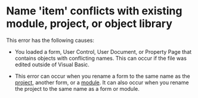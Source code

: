 
# Name 'item' conflicts with existing module, project, or object library

This error has the following causes:



- You loaded a form, User Control, User Document, or Property Page that contains objects with conflicting names. This can occur if the file was edited outside of Visual Basic.
    
- This error can occur when you rename a form to the same name as the  [project](b8bdf64f-5920-1ae9-16d0-b26d09524a30.md), another form, or a  [module](b8bdf64f-5920-1ae9-16d0-b26d09524a30.md). It can also occur when you rename the project to the same name as a form or module.
    

